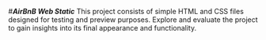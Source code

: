 #***AirBnB Web Static***
This project consists of simple HTML and CSS files designed for testing and preview purposes. Explore and evaluate the project to gain insights into its final appearance and functionality.
